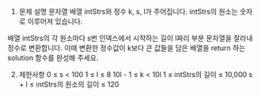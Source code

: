 1. 문제 설명
   문자열 배열 intStrs와 정수 k, s, l가 주어집니다. intStrs의 원소는 숫자로 이루어져 있습니다.

배열 intStrs의 각 원소마다 s번 인덱스에서 시작하는 길이 l짜리 부분 문자열을 잘라내 정수로 변환합니다. 이때 변환한 정수값이 k보다 큰 값들을 담은 배열을 return 하는 solution 함수를 완성해 주세요.

2. 제한사항
   0 ≤ s < 100
   1 ≤ l ≤ 8
   10l - 1 ≤ k < 10l
   1 ≤ intStrs의 길이 ≤ 10,000
   s + l ≤ intStrs의 원소의 길이 ≤ 120
